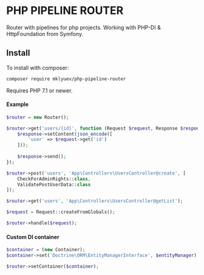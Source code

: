 PHP PIPELINE ROUTER
=======================================

Router with pipelines for php projects. Working with PHP-DI & HttpFoundation from Symfony.

Install
-------

To install with composer:

```sh
composer require mklyuev/php-pipeline-router
```

Requires PHP 7.1 or newer.

#### Example

```php
$router = new Router();

$router->get('users/{id}', function (Request $request, Response $response) {
    $response->setContent(json_encode([
        'user' => $request->get('id')
    ]));
    
    $response->send();
});

$router->post('users', 'App\Controllers\UsersController@create', [
    CheckForAdminRights::class,
    ValidatePostUserData::class
]);

$router->get('users', 'App\Controllers\UsersController@getList');

$request = Request::createFromGlobals();

$router->handle($request);
```

#### Custom DI container
```php
$container = (new Container);
$container->set('Doctrine\ORM\EntityManagerInterface', $entityManager);

$router->setContainer($container);

```


